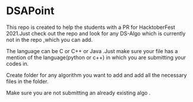 # DSAPoint
This repo is created to help the students with a PR for HacktoberFest 2021.Just check out the repo and look for any DS-Algo which is currently not in the repo ,which you can add.

The language can be C or C++ or Java .Just make sure your file has a mention of the language(python or c++) in which you are submitting your codes in.

Create folder for any algorithm you want to add and add all the necessary files in the folder.

Make sure you are not submitting an already existing algo .



